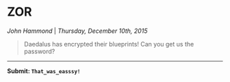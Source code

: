 __ZOR__
===========

_John Hammond_ | _Thursday, December 10th, 2015_ 

 
> Daedalus has encrypted their blueprints! Can you get us the password? 


----------
		


__Submit: `That_was_easssy!`__

[netcat]: https://en.wikipedia.org/wiki/Netcat
[Wikipedia]: https://www.wikipedia.org/
[Linux]: https://www.linux.com/
[man page]: https://en.wikipedia.org/wiki/Man_page
[PuTTY]: http://www.putty.org/
[ssh]: https://en.wikipedia.org/wiki/Secure_Shell
[Windows]: http://www.microsoft.com/en-us/windows
[virtual machine]: https://en.wikipedia.org/wiki/Virtual_machine
[operating system]:https://en.wikipedia.org/wiki/Operating_system
[OS]: https://en.wikipedia.org/wiki/Operating_system
[VMWare]: http://www.vmware.com/
[VirtualBox]: https://www.virtualbox.org/
[hostname]: https://en.wikipedia.org/wiki/Hostname
[port number]: https://en.wikipedia.org/wiki/Port_%28computer_networking%29
[distribution]:https://en.wikipedia.org/wiki/Linux_distribution
[Ubuntu]: http://www.ubuntu.com/
[ISO]: https://en.wikipedia.org/wiki/ISO_image
[standard streams]: https://en.wikipedia.org/wiki/Standard_streams
[read]: http://ss64.com/bash/read.html
[variable]: https://en.wikipedia.org/wiki/Variable_%28computer_science%29
[command substitution]: http://www.tldp.org/LDP/abs/html/commandsub.html
[permissions]: https://en.wikipedia.org/wiki/File_system_permissions
[redirection]: http://www.tldp.org/LDP/abs/html/io-redirection.html
[tmp]: http://www.tldp.org/LDP/Linux-Filesystem-Hierarchy/html/tmp.html
[curl]: http://curl.haxx.se/
[cl1p.net]: https://cl1p.net/
[request]: http://www.w3.org/Protocols/rfc2616/rfc2616-sec5.html
[POST request]: https://en.wikipedia.org/wiki/POST_%28HTTP%29
[Python]: http://python.org/
[interpreter]: https://en.wikipedia.org/wiki/List_of_command-line_interpreters
[requests]: http://docs.python-requests.org/en/latest/
[urllib]: https://docs.python.org/2/library/urllib.html
[file handling with Python]: https://docs.python.org/2/tutorial/inputoutput.html#reading-and-writing-files
[bash]: https://www.gnu.org/software/bash/
[Assembly]: https://en.wikipedia.org/wiki/Assembly_language
[the stack]:  https://en.wikipedia.org/wiki/Stack_%28abstract_data_type%29
[register]: http://www.tutorialspoint.com/assembly_programming/assembly_registers.htm
[hex]: https://en.wikipedia.org/wiki/Hexadecimal
[archive file]: https://en.wikipedia.org/wiki/Archive_file
[zip file]: https://en.wikipedia.org/wiki/Zip_%28file_format%29
[gigabytes]: https://en.wikipedia.org/wiki/Gigabyte
[GB]: https://en.wikipedia.org/wiki/Gigabyte
[GUI]: https://en.wikipedia.org/wiki/Graphical_user_interface
[Wireshark]: https://www.wireshark.org/
[FTP]: https://en.wikipedia.org/wiki/File_Transfer_Protocol
[client and server]: https://simple.wikipedia.org/wiki/Client-server
[RETR]: http://cr.yp.to/ftp/retr.html
[FTP server]: https://help.ubuntu.com/lts/serverguide/ftp-server.html
[SFTP]: https://en.wikipedia.org/wiki/SSH_File_Transfer_Protocol
[SSL]: https://en.wikipedia.org/wiki/Transport_Layer_Security
[encryption]: https://en.wikipedia.org/wiki/Encryption
[HTML]: https://en.wikipedia.org/wiki/HTML
[Flask]: http://flask.pocoo.org/
[SQL]: https://en.wikipedia.org/wiki/SQL
[and]: https://en.wikipedia.org/wiki/Logical_conjunction
[Cyberstakes]: https://cyberstakesonline.com/
[cat]: https://en.wikipedia.org/wiki/Cat_%28Unix%29
[symbolic link]: https://en.wikipedia.org/wiki/Symbolic_link
[ln]: https://en.wikipedia.org/wiki/Ln_%28Unix%29
[absolute path]: https://en.wikipedia.org/wiki/Path_%28computing%29
[CTF]: https://en.wikipedia.org/wiki/Capture_the_flag#Computer_security
[Cyberstakes]: https://cyberstakesonline.com/
[OverTheWire]: http://overthewire.org/
[Leviathan]: http://overthewire.org/wargames/leviathan/
[ls]: https://en.wikipedia.org/wiki/Ls
[grep]: https://en.wikipedia.org/wiki/Grep
[strings]: http://linux.die.net/man/1/strings
[ltrace]: http://linux.die.net/man/1/ltrace
[C]: https://en.wikipedia.org/wiki/C_%28programming_language%29
[strcmp]: http://linux.die.net/man/3/strcmp
[access]: http://pubs.opengroup.org/onlinepubs/009695399/functions/access.html
[system]: http://linux.die.net/man/3/system
[real user ID]: https://en.wikipedia.org/wiki/User_identifier
[effective user ID]: https://en.wikipedia.org/wiki/User_identifier
[brute force]: https://en.wikipedia.org/wiki/Brute-force_attack
[for loop]: https://en.wikipedia.org/wiki/For_loop
[bash programming]: http://tldp.org/HOWTO/Bash-Prog-Intro-HOWTO.html
[Behemoth]: http://overthewire.org/wargames/behemoth/
[command line]: https://en.wikipedia.org/wiki/Command-line_interface
[command-line]: https://en.wikipedia.org/wiki/Command-line_interface
[cli]: https://en.wikipedia.org/wiki/Command-line_interface
[PHP]: https://php.net/
[URL]: https://en.wikipedia.org/wiki/Uniform_Resource_Locator
[TamperData]: https://addons.mozilla.org/en-US/firefox/addon/tamper-data/
[Firefox]: https://www.mozilla.org/en-US/firefox/new/?product=firefox-3.6.8&os=osx%E2%8C%A9=en-US
[Caesar Cipher]: https://en.wikipedia.org/wiki/Caesar_cipher
[Google Reverse Image Search]: https://www.google.com/imghp
[PicoCTF]: https://picoctf.com/
[JavaScript]: https://www.javascript.com/
[base64]: https://en.wikipedia.org/wiki/Base64
[client-side]: https://en.wikipedia.org/wiki/Client-side_scripting
[client side]: https://en.wikipedia.org/wiki/Client-side_scripting
[javascript:alert]: http://www.w3schools.com/js/js_popup.asp
[Java]: https://www.java.com/en/
[2147483647]: https://en.wikipedia.org/wiki/2147483647_%28number%29
[XOR]: https://en.wikipedia.org/wiki/Exclusive_or
[XOR cipher]: https://en.wikipedia.org/wiki/XOR_cipher